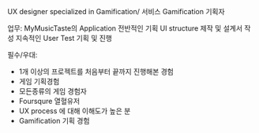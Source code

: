 UX designer specialized in Gamification/ 서비스 Gamification 기획자

업무:
MyMusicTaste의 Application 전반적인 기획
UI structure 제작 및 설계서 작성
지속적인 User Test 기획 및 진행

필수/우대:
- 1개 이상의 프로젝트를 처음부터 끝까지 진행해본 경험 
- 게임 기획경험
- 모든종류의 게임 경험자
- Foursqure 열혈유저
- UX process 에 대해 이해도가 높은 분
- Gamification 기획 경험
